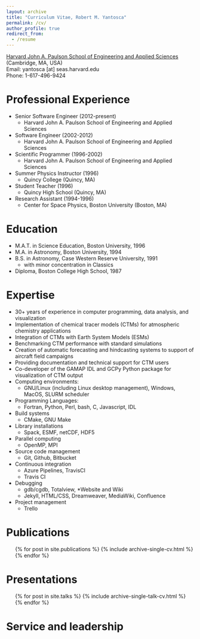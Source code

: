 ```yaml
---
layout: archive
title: "Curriculum Vitae, Robert M. Yantosca"
permalink: /cv/
author_profile: true
redirect_from:
  - /resume
---
```


[Harvard John A. Paulson School of Engineering and Applied Sciences](http://seas.harvard.edu/) (Cambridge, MA, USA)<br />Email: yantosca [at] seas.harvard.edu<br />Phone: 1-617-496-9424

# Professional Experience

* Senior Software Engineer (2012-present)
  * Harvard John A. Paulson School of Engineering and Applied Sciences
* Software Engineer (2002-2012)
  * Harvard John A. Paulson School of Engineering and Applied Sciences
* Scientific Programmer (1996-2002)
  * Harvard John A. Paulson School of Engineering and Applied Sciences
* Summer Physics Instructor (1996)
  * Quincy College (Quincy, MA)
* Student Teacher (1996)
  * Quincy High School (Quincy, MA)
* Research Assistant (1994-1996)
  * Center for Space Physics, Boston University (Boston, MA)

# Education
* M.A.T. in Science Education, Boston University, 1996
* M.A. in Astronomy, Boston University, 1994
* B.S. in Astronomy, Case Western Reserve University, 1991
  * with minor concentration in Classics
* Diploma, Boston College High School, 1987

# Expertise
* 30+ years of experience in computer programming, data analysis, and visualization
* Implementation of chemical tracer models (CTMs) for atmospheric chemistry applications
* Integration of CTMs with Earth System Models (ESMs)
* Benchmarking CTM performance with standard simulations
* Creation of automatic forecasting and hindcasting systems to support of aircraft field campaigns
* Providing documentation and technical support for CTM users
* Co-developer of the GAMAP IDL and GCPy Python package for visualization of CTM output
* Computing environments:
  * GNU/Linux (including Linux desktop management), Windows, MacOS, SLURM scheduler
* Programming Languages:
  * Fortran, Python, Perl, bash, C, Javascript, IDL
* Build systems
  * CMake, GNU Make
* Library installations
  * Spack, ESMF, netCDF, HDF5
* Parallel computing
  * OpenMP, MPI
* Source code management
  * Git, Github, Bitbucket
* Continuous integration
  * Azure Pipelines, TravisCI
  * Travis CI
* Debugging
  * gdb/cgdb, Totalview,
*Website and Wiki
  * Jekyll, HTML/CSS, Dreamweaver, MediaWiki, Confluence
* Project management
  * Trello

# Publications
  <ul>{% for post in site.publications %}
    {% include archive-single-cv.html %}
  {% endfor %}</ul>
  
# Presentations
  <ul>{% for post in site.talks %}
    {% include archive-single-talk-cv.html %}
  {% endfor %}</ul>
    
# Service and leadership
